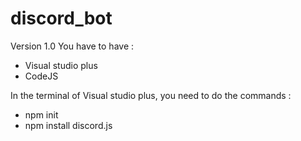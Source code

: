 # discord_bot
Version 1.0 
You have to have :

- Visual studio plus
- CodeJS

In the terminal of Visual studio plus, you need to do the commands :

- npm init
- npm install discord.js 

  
